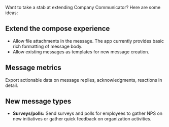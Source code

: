 Want to take a stab at extending Company Communicator? Here are some ideas: 

## Extend the compose experience
* Allow file attachments in the message. The app currently provides basic rich formatting of message body.
* Allow existing messages as templates for new message creation.

## Message metrics
Export actionable data on message replies, acknowledgments, reactions in detail.

## New message types
* **Surveys/polls:** Send surveys and polls for employees to gather NPS on new initiatives or gather quick feedback on organization activities.